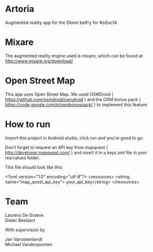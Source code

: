 Artoria
=======

Augmented reality app for the Ghent belfry for #oSoc14.


Mixare
=======

The augmented reality engine used is mixare, which can be found at http://www.mixare.org/download/

Open Street Map
===============
This app uses Open Street Map. We used OSMDroid ( https://github.com/osmdroid/osmdroid ) and the OSM bonus pack ( https://code.google.com/p/osmbonuspack/ ) to implement this feature.


How to run
========
Import this project in Android studio, click run and you're good to go.

Don't forget to request an API key from mapquest ( http://developer.mapquest.com/ ) and insert it in a keys.xml file in your res/values folder.

This file should look like this:

&lt;?xml version="1.0" encoding="utf-8"?&gt;
&lt;resources&gt;
    &lt;string name="map_quest_api_key"&gt; your_api_key&lt;/string&gt;
&lt;/resources&gt;


Team
=======
  Laurens De Graeve <br />
  Dieter Beelaert <br />
  
With supervision by <br />

  Jan Vansteenlandt <br />
  Michael Vanderpoorten <br />

